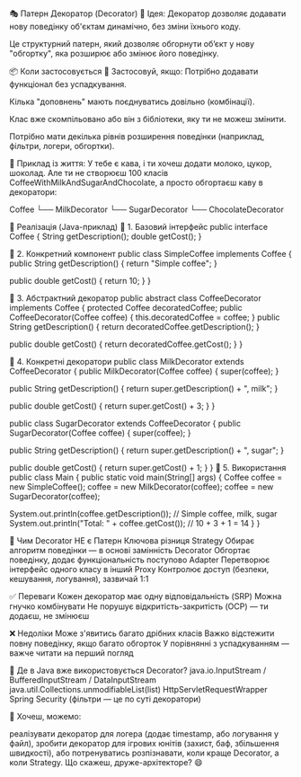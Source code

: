 🎭 Патерн Декоратор (Decorator)
🔹 Ідея:
Декоратор дозволяє додавати нову поведінку об'єктам динамічно, без зміни їхнього коду.

Це структурний патерн, який дозволяє обгорнути об’єкт у нову "обгортку", яка розширює або змінює його поведінку.

📦 Коли застосовується
🔧 Застосовуй, якщо:
Потрібно додавати функціонал без успадкування.

Кілька "доповнень" мають поєднуватись довільно (комбінації).

Клас вже скомпільовано або він з бібліотеки, яку ти не можеш змінити.

Потрібно мати декілька рівнів розширення поведінки (наприклад, фільтри, логери, обгортки).

📍 Приклад із життя:
У тебе є кава, і ти хочеш додати молоко, цукор, шоколад.
Але ти не створюєш 100 класів CoffeeWithMilkAndSugarAndChocolate,
а просто обгортаєш каву в декоратори:

Coffee
    └── MilkDecorator
            └── SugarDecorator
                     └── ChocolateDecorator

🧱 Реалізація (Java-приклад)
🔸 1. Базовий інтерфейс
public interface Coffee {
String getDescription();
double getCost();
}

🔸 2. Конкретний компонент
public class SimpleCoffee implements Coffee {
public String getDescription() {
return "Simple coffee";
}

public double getCost() {
        return 10;
    }
}

🔸 3. Абстрактний декоратор
public abstract class CoffeeDecorator implements Coffee {
protected Coffee decoratedCoffee;
public CoffeeDecorator(Coffee coffee) {
        this.decoratedCoffee = coffee;
    }
public String getDescription() {
        return decoratedCoffee.getDescription();
    }

public double getCost() {
        return decoratedCoffee.getCost();
    }
}

🔸 4. Конкретні декоратори
public class MilkDecorator extends CoffeeDecorator {
public MilkDecorator(Coffee coffee) {
super(coffee);
}

public String getDescription() {
        return super.getDescription() + ", milk";
    }

public double getCost() {
        return super.getCost() + 3;
    }
}

public class SugarDecorator extends CoffeeDecorator {
public SugarDecorator(Coffee coffee) {
super(coffee);
}

public String getDescription() {
        return super.getDescription() + ", sugar";
    }

public double getCost() {
        return super.getCost() + 1;
    }
}
🔸 5. Використання
public class Main {
public static void main(String[] args) {
Coffee coffee = new SimpleCoffee();
coffee = new MilkDecorator(coffee);
coffee = new SugarDecorator(coffee);

System.out.println(coffee.getDescription()); // Simple coffee, milk, sugar
        System.out.println("Total: " + coffee.getCost()); // 10 + 3 + 1 = 14
    }
}

🧠 Чим Decorator НЕ є
Патерн	            Ключова різниця
Strategy	        Обирає алгоритм поведінки — в основі замінність
Decorator	        Обгортає поведінку, додає функціональність поступово
Adapter	            Перетворює інтерфейс одного класу в інший
Proxy	            Контролює доступ (безпеки, кешування, логування), зазвичай 1:1


✅ Переваги
Кожен декоратор має одну відповідальність (SRP)
Можна гнучко комбінувати
Не порушує відкритість-закритість (OCP) — ти додаєш, не змінюєш

❌ Недоліки
Може з'явитись багато дрібних класів
Важко відстежити повну поведінку, якщо багато обгорток
У порівнянні з успадкуванням — важче читати на перший погляд

🧰 Де в Java вже використовується Decorator?
java.io.InputStream / BufferedInputStream / DataInputStream
java.util.Collections.unmodifiableList(list)
HttpServletRequestWrapper
Spring Security (фільтри — це по суті декоратори)

🔹 Хочеш, можемо:

реалізувати декоратор для логера (додає timestamp, або логування у файл),
зробити декоратор для ігрових юнітів (захист, баф, збільшення швидкості),
або потренуватись розпізнавати, коли краще Decorator, а коли Strategy.
Що скажеш, друже-архітекторе? 😄